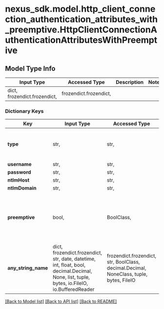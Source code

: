 # nexus_sdk.model.http_client_connection_authentication_attributes_with_preemptive.HttpClientConnectionAuthenticationAttributesWithPreemptive

## Model Type Info
Input Type | Accessed Type | Description | Notes
------------ | ------------- | ------------- | -------------
dict, frozendict.frozendict,  | frozendict.frozendict,  |  | 

### Dictionary Keys
Key | Input Type | Accessed Type | Description | Notes
------------ | ------------- | ------------- | ------------- | -------------
**type** | str,  | str,  | Authentication type | [optional] must be one of ["username", "ntlm", ] 
**username** | str,  | str,  |  | [optional] 
**password** | str,  | str,  |  | [optional] 
**ntlmHost** | str,  | str,  |  | [optional] 
**ntlmDomain** | str,  | str,  |  | [optional] 
**preemptive** | bool,  | BoolClass,  | Whether to use pre-emptive authentication. Use with caution. Defaults to false. | [optional] 
**any_string_name** | dict, frozendict.frozendict, str, date, datetime, int, float, bool, decimal.Decimal, None, list, tuple, bytes, io.FileIO, io.BufferedReader | frozendict.frozendict, str, BoolClass, decimal.Decimal, NoneClass, tuple, bytes, FileIO | any string name can be used but the value must be the correct type | [optional]

[[Back to Model list]](../../README.md#documentation-for-models) [[Back to API list]](../../README.md#documentation-for-api-endpoints) [[Back to README]](../../README.md)

